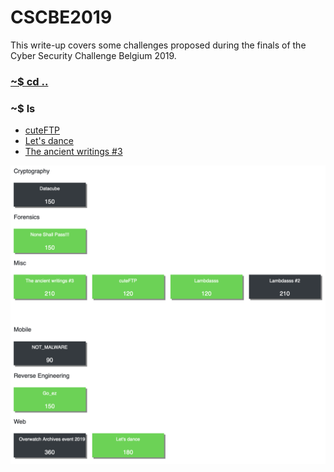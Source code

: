 # CSCBE2019 

This write-up covers some challenges proposed during the finals of the Cyber Security Challenge Belgium 2019.

### [~$ cd ..](../)

### ~$ ls

* [cuteFTP](cuteFTP/)
* [Let's dance](lets_dance/)
* [The ancient writings #3](the_ancient_writings_3/)

![saturday challenges](challenges.png)